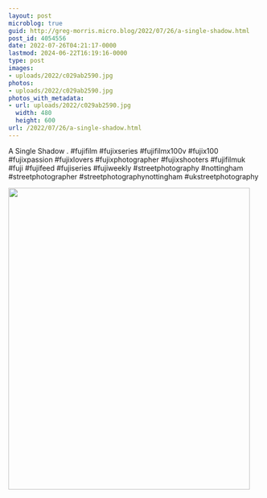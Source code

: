 ```yaml
---
layout: post
microblog: true
guid: http://greg-morris.micro.blog/2022/07/26/a-single-shadow.html
post_id: 4054556
date: 2022-07-26T04:21:17-0000
lastmod: 2024-06-22T16:19:16-0000
type: post
images:
- uploads/2022/c029ab2590.jpg
photos:
- uploads/2022/c029ab2590.jpg
photos_with_metadata:
- url: uploads/2022/c029ab2590.jpg
  width: 480
  height: 600
url: /2022/07/26/a-single-shadow.html
---
```

A Single Shadow
.
#fujifilm #fujixseries #fujifilmx100v #fujix100 #fujixpassion #fujixlovers #fujixphotographer #fujixshooters #fujifilmuk #fuji #fujifeed #fujiseries #fujiweekly #streetphotography #nottingham #streetphotographer #streetphotographynottingham #ukstreetphotography

<img src="uploads/2022/c029ab2590.jpg" width="480" height="600" alt="">
